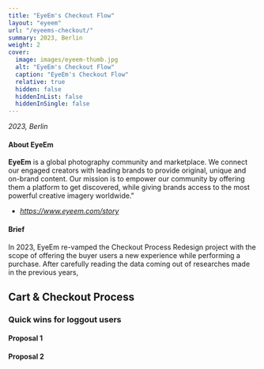 ```yaml
---
title: "EyeEm's Checkout Flow"
layout: "eyeem"
url: "/eyeems-checkout/"
summary: 2023, Berlin
weight: 2
cover:
  image: images/eyeem-thumb.jpg
  alt: "EyeEm's Checkout Flow"
  caption: "EyeEm's Checkout Flow"
  relative: true
  hidden: false
  hiddenInList: false
  hiddenInSingle: false
---
```


_2023, Berlin_

#### About EyeEm

**EyeEm** is a global photography community and marketplace. We connect our engaged creators with leading brands to provide original, unique and on-brand content. Our mission is to empower our community by offering them a platform to get discovered, while giving brands access to the most powerful creative imagery worldwide."

- _https://www.eyeem.com/story_

#### Brief

In 2023, EyeEm re-vamped the Checkout Process Redesign project with the scope of offering the buyer users a new experience while performing a purchase. After carefully reading the data coming out of researches made in the previous years,

## Cart & Checkout Process

### Quick wins for loggout users

#### Proposal 1

#### Proposal 2
